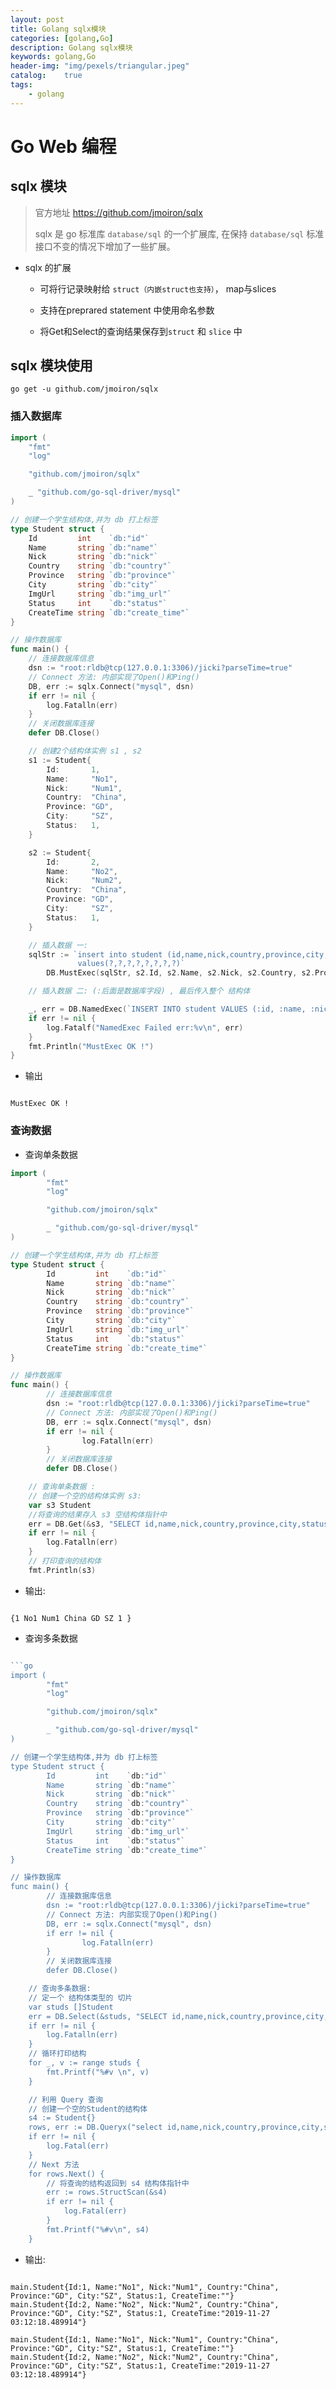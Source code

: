 ```yaml
---
layout: post
title: Golang sqlx模块
categories: [golang,Go]
description: Golang sqlx模块
keywords: golang,Go
header-img: "img/pexels/triangular.jpeg"
catalog:    true
tags:
    - golang
---
```


# Go Web 编程

## sqlx 模块

> 官方地址 https://github.com/jmoiron/sqlx
>
> sqlx 是 go 标准库 `database/sql` 的一个扩展库, 在保持 `database/sql` 标准接口不变的情况下增加了一些扩展。

* sqlx 的扩展

  * 可将行记录映射给 `struct（内嵌struct也支持）`， map与slices

  * 支持在preprared statement 中使用命名参数

  * 将Get和Select的查询结果保存到`struct` 和 `slice` 中


## sqlx 模块使用

```shell
go get -u github.com/jmoiron/sqlx

```


### 插入数据库

```go
import (
	"fmt"
	"log"

	"github.com/jmoiron/sqlx"

	_ "github.com/go-sql-driver/mysql"
)

// 创建一个学生结构体,并为 db 打上标签
type Student struct {
	Id         int    `db:"id"`
	Name       string `db:"name"`
	Nick       string `db:"nick"`
	Country    string `db:"country"`
	Province   string `db:"province"`
	City       string `db:"city"`
	ImgUrl     string `db:"img_url"`
	Status     int    `db:"status"`
	CreateTime string `db:"create_time"`
}

// 操作数据库
func main() {
	// 连接数据库信息
	dsn := "root:rldb@tcp(127.0.0.1:3306)/jicki?parseTime=true"
	// Connect 方法: 内部实现了Open()和Ping()
	DB, err := sqlx.Connect("mysql", dsn)
	if err != nil {
		log.Fatalln(err)
	}
	// 关闭数据库连接
	defer DB.Close()

	// 创建2个结构体实例 s1 , s2
	s1 := Student{
		Id:       1,
		Name:     "No1",
		Nick:     "Num1",
		Country:  "China",
		Province: "GD",
		City:     "SZ",
		Status:   1,
	}

	s2 := Student{
		Id:       2,
		Name:     "No2",
		Nick:     "Num2",
		Country:  "China",
		Province: "GD",
		City:     "SZ",
		Status:   1,
	}

	// 插入数据 一:
	sqlStr := `insert into student (id,name,nick,country,province,city,status,create_time)
	           values(?,?,?,?,?,?,?,?)`
        DB.MustExec(sqlStr, s2.Id, s2.Name, s2.Nick, s2.Country, s2.Province, s2.City, s2.Status, time.Now())

	// 插入数据 二: (:后面是数据库字段) , 最后传入整个 结构体

	_, err = DB.NamedExec(`INSERT INTO student VALUES (:id, :name, :nick, :country, :province, :city, :status, :create_time);`, s1)
	if err != nil {
		log.Fatalf("NamedExec Failed err:%v\n", err)
	}
	fmt.Println("MustExec OK !")
}

```

* 输出


```shell

MustExec OK !

```

### 查询数据

* 查询单条数据

```go
import (
        "fmt"
        "log"

        "github.com/jmoiron/sqlx"

        _ "github.com/go-sql-driver/mysql"
)

// 创建一个学生结构体,并为 db 打上标签
type Student struct {
        Id         int    `db:"id"`
        Name       string `db:"name"`
        Nick       string `db:"nick"`
        Country    string `db:"country"`
        Province   string `db:"province"`
        City       string `db:"city"`
        ImgUrl     string `db:"img_url"`
        Status     int    `db:"status"`
        CreateTime string `db:"create_time"`
}

// 操作数据库
func main() {
        // 连接数据库信息
        dsn := "root:rldb@tcp(127.0.0.1:3306)/jicki?parseTime=true"
        // Connect 方法: 内部实现了Open()和Ping()
        DB, err := sqlx.Connect("mysql", dsn)
        if err != nil {
                log.Fatalln(err)
        }
        // 关闭数据库连接
        defer DB.Close()

	// 查询单条数据 :
	// 创建一个空的结构体实例 s3:
	var s3 Student
	//将查询的结果存入 s3 空结构体指针中
	err = DB.Get(&s3, "SELECT id,name,nick,country,province,city,status,create_time FROM student WHERE name = ?", "No1")
	if err != nil {
		log.Fatalln(err)
	}
	// 打印查询的结构体
	fmt.Println(s3)
```

* 输出:

```shell

{1 No1 Num1 China GD SZ 1 }

```

* 查询多条数据

```go

```go
import (
        "fmt"
        "log"

        "github.com/jmoiron/sqlx"

        _ "github.com/go-sql-driver/mysql"
)

// 创建一个学生结构体,并为 db 打上标签
type Student struct {
        Id         int    `db:"id"`
        Name       string `db:"name"`
        Nick       string `db:"nick"`
        Country    string `db:"country"`
        Province   string `db:"province"`
        City       string `db:"city"`
        ImgUrl     string `db:"img_url"`
        Status     int    `db:"status"`
        CreateTime string `db:"create_time"`
}

// 操作数据库
func main() {
        // 连接数据库信息
        dsn := "root:rldb@tcp(127.0.0.1:3306)/jicki?parseTime=true"
        // Connect 方法: 内部实现了Open()和Ping()
        DB, err := sqlx.Connect("mysql", dsn)
        if err != nil {
                log.Fatalln(err)
        }
        // 关闭数据库连接
        defer DB.Close()

	// 查询多条数据:
	// 定一个 结构体类型的 切片
	var studs []Student
	err = DB.Select(&studs, "SELECT id,name,nick,country,province,city,status,create_time FROM student")
	if err != nil {
		log.Fatalln(err)
	}
	// 循环打印结构
	for _, v := range studs {
		fmt.Printf("%#v \n", v)
	}

	// 利用 Query 查询
	// 创建一个空的Student的结构体
	s4 := Student{}
	rows, err := DB.Queryx("select id,name,nick,country,province,city,status,create_time FROM student")
	if err != nil {
		log.Fatal(err)
	}
	// Next 方法
	for rows.Next() {
		// 将查询的结构返回到 s4 结构体指针中
		err := rows.StructScan(&s4)
		if err != nil {
			log.Fatal(err)
		}
		fmt.Printf("%#v\n", s4)
	}
```

* 输出:

```shell

main.Student{Id:1, Name:"No1", Nick:"Num1", Country:"China", Province:"GD", City:"SZ", Status:1, CreateTime:""} 
main.Student{Id:2, Name:"No2", Nick:"Num2", Country:"China", Province:"GD", City:"SZ", Status:1, CreateTime:"2019-11-27 03:12:18.489914"} 

main.Student{Id:1, Name:"No1", Nick:"Num1", Country:"China", Province:"GD", City:"SZ", Status:1, CreateTime:""}
main.Student{Id:2, Name:"No2", Nick:"Num2", Country:"China", Province:"GD", City:"SZ", Status:1, CreateTime:"2019-11-27 03:12:18.489914"}
```
